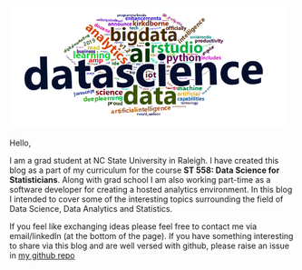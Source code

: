 ![My Image](images/Capture.PNG)

Hello,

I am a grad student at NC State University in Raleigh. I have created this blog as a part of my curriculum for the course **ST 558: Data Science for Statisticians**. 
Along with grad school I am also working part-time as a software developer for creating a hosted analytics environment. In this blog I intended to cover some of the interesting topics surrounding the field of Data Science, Data Analytics and Statistics.

If you feel like exchanging ideas please feel free to contact me via email/linkedIn (at the bottom of the page). If you have something interesting to share via this blog and are well versed with github, please raise an issue in [my github repo](https://github.com/rhnprabhune/rhnprabhune.github.io/issues)
